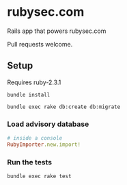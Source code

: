 # rubysec.com

Rails app that powers rubysec.com

Pull requests welcome. 

## Setup

Requires ruby-2.3.1

`bundle install`

`bundle exec rake db:create db:migrate`

### Load advisory database
```ruby
# inside a console
RubyImporter.new.import!
```

### Run the tests
`bundle exec rake test`
